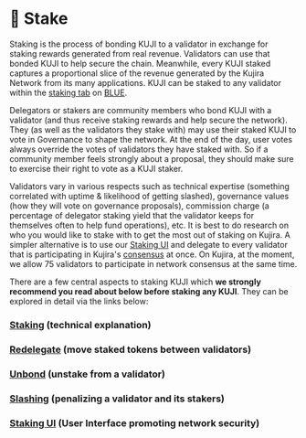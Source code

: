 # 🥩 Stake

Staking is the process of bonding KUJI to a validator in exchange for staking rewards generated from real revenue. Validators can use that bonded KUJI to help secure the chain. Meanwhile, every KUJI staked captures a proportional slice of the revenue generated by the Kujira Network from its many applications. KUJI can be staked to any validator within the [staking tab](https://blue.kujira.app/stake) on [BLUE](./).

Delegators or stakers are community members who bond KUJI with a validator (and thus receive staking rewards and help secure the network). They (as well as the validators they stake with) may use their staked KUJI to vote in Governance to shape the network. At the end of the day, user votes always override the votes of validators they have staked with. So if a community member feels strongly about a proposal, they should make sure to exercise their right to vote as a KUJI staker.

Validators vary in various respects such as technical expertise (something correlated with uptime & likelihood of getting slashed), governance values (how they will vote on governance proposals), commission charge (a percentage of delegator staking yield that the validator keeps for themselves often to help fund operations), etc. It is best to do research on who you would like to stake with to get the most out of staking on Kujira. A simpler alternative is to use our [Staking UI](../../governance/staking/staking-ui.md) and delegate to every validator that is participating in Kujira's [consensus](../../governance/staking/#consensus) at once. On Kujira, at the moment, we allow 75 validators to participate in network consensus at the same time.

There are a few central aspects to staking KUJI which **we strongly recommend you read about below before staking any KUJI**. They can be explored in detail via the links below:

### [Staking](../../governance/staking/) (technical explanation)

### [Redelegate](../../governance/staking/redelegate.md) (move staked tokens between validators)

### [Unbond](../../governance/staking/unbond.md) (unstake from a validator)

### [Slashing](../../governance/staking/slashing.md) (penalizing a validator and its stakers)

### [Staking UI](../../governance/staking/staking-ui.md) (User Interface promoting network security)
